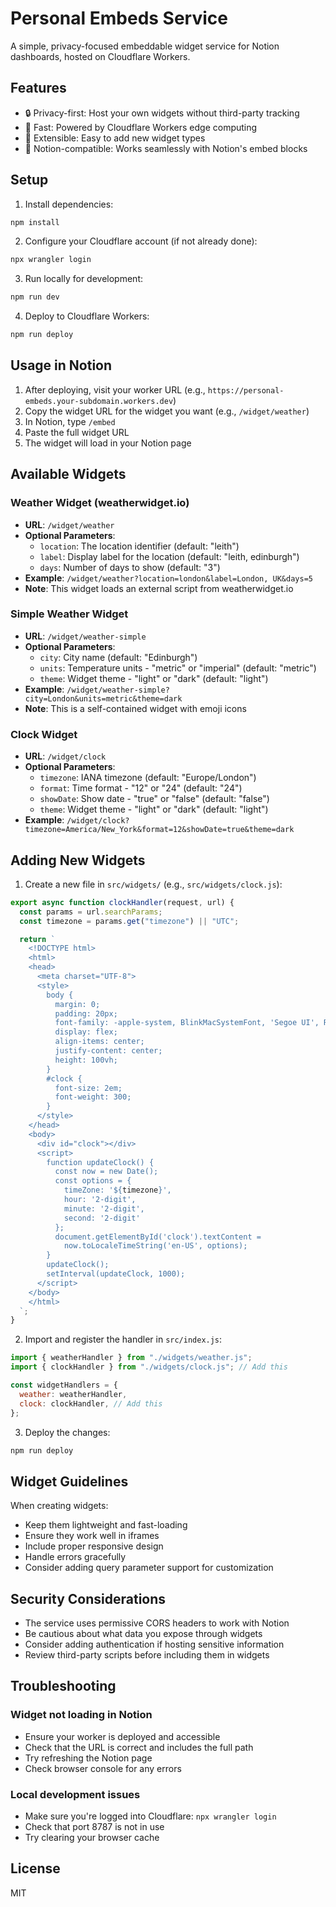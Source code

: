 # Personal Embeds Service

A simple, privacy-focused embeddable widget service for Notion dashboards, hosted on Cloudflare Workers.

## Features

- 🔒 Privacy-first: Host your own widgets without third-party tracking
- 🚀 Fast: Powered by Cloudflare Workers edge computing
- 🎨 Extensible: Easy to add new widget types
- 📱 Notion-compatible: Works seamlessly with Notion's embed blocks

## Setup

1. Install dependencies:

```bash
npm install
```

2. Configure your Cloudflare account (if not already done):

```bash
npx wrangler login
```

3. Run locally for development:

```bash
npm run dev
```

4. Deploy to Cloudflare Workers:

```bash
npm run deploy
```

## Usage in Notion

1. After deploying, visit your worker URL (e.g., `https://personal-embeds.your-subdomain.workers.dev`)
2. Copy the widget URL for the widget you want (e.g., `/widget/weather`)
3. In Notion, type `/embed`
4. Paste the full widget URL
5. The widget will load in your Notion page

## Available Widgets

### Weather Widget (weatherwidget.io)

- **URL**: `/widget/weather`
- **Optional Parameters**:
  - `location`: The location identifier (default: "leith")
  - `label`: Display label for the location (default: "leith, edinburgh")
  - `days`: Number of days to show (default: "3")
- **Example**: `/widget/weather?location=london&label=London, UK&days=5`
- **Note**: This widget loads an external script from weatherwidget.io

### Simple Weather Widget

- **URL**: `/widget/weather-simple`
- **Optional Parameters**:
  - `city`: City name (default: "Edinburgh")
  - `units`: Temperature units - "metric" or "imperial" (default: "metric")
  - `theme`: Widget theme - "light" or "dark" (default: "light")
- **Example**: `/widget/weather-simple?city=London&units=metric&theme=dark`
- **Note**: This is a self-contained widget with emoji icons

### Clock Widget

- **URL**: `/widget/clock`
- **Optional Parameters**:
  - `timezone`: IANA timezone (default: "Europe/London")
  - `format`: Time format - "12" or "24" (default: "24")
  - `showDate`: Show date - "true" or "false" (default: "false")
  - `theme`: Widget theme - "light" or "dark" (default: "light")
- **Example**: `/widget/clock?timezone=America/New_York&format=12&showDate=true&theme=dark`

## Adding New Widgets

1. Create a new file in `src/widgets/` (e.g., `src/widgets/clock.js`):

```javascript
export async function clockHandler(request, url) {
  const params = url.searchParams;
  const timezone = params.get("timezone") || "UTC";

  return `
    <!DOCTYPE html>
    <html>
    <head>
      <meta charset="UTF-8">
      <style>
        body {
          margin: 0;
          padding: 20px;
          font-family: -apple-system, BlinkMacSystemFont, 'Segoe UI', Roboto, sans-serif;
          display: flex;
          align-items: center;
          justify-content: center;
          height: 100vh;
        }
        #clock {
          font-size: 2em;
          font-weight: 300;
        }
      </style>
    </head>
    <body>
      <div id="clock"></div>
      <script>
        function updateClock() {
          const now = new Date();
          const options = {
            timeZone: '${timezone}',
            hour: '2-digit',
            minute: '2-digit',
            second: '2-digit'
          };
          document.getElementById('clock').textContent = 
            now.toLocaleTimeString('en-US', options);
        }
        updateClock();
        setInterval(updateClock, 1000);
      </script>
    </body>
    </html>
  `;
}
```

2. Import and register the handler in `src/index.js`:

```javascript
import { weatherHandler } from "./widgets/weather.js";
import { clockHandler } from "./widgets/clock.js"; // Add this

const widgetHandlers = {
  weather: weatherHandler,
  clock: clockHandler, // Add this
};
```

3. Deploy the changes:

```bash
npm run deploy
```

## Widget Guidelines

When creating widgets:

- Keep them lightweight and fast-loading
- Ensure they work well in iframes
- Include proper responsive design
- Handle errors gracefully
- Consider adding query parameter support for customization

## Security Considerations

- The service uses permissive CORS headers to work with Notion
- Be cautious about what data you expose through widgets
- Consider adding authentication if hosting sensitive information
- Review third-party scripts before including them in widgets

## Troubleshooting

### Widget not loading in Notion

- Ensure your worker is deployed and accessible
- Check that the URL is correct and includes the full path
- Try refreshing the Notion page
- Check browser console for any errors

### Local development issues

- Make sure you're logged into Cloudflare: `npx wrangler login`
- Check that port 8787 is not in use
- Try clearing your browser cache

## License

MIT
